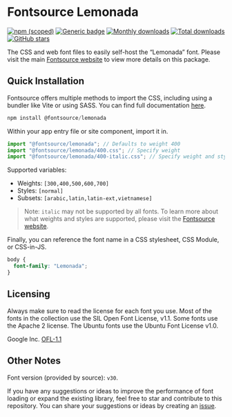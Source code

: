 # Fontsource Lemonada

[![npm (scoped)](https://img.shields.io/npm/v/@fontsource/lemonada?color=brightgreen)](https://www.npmjs.com/package/@fontsource/lemonada) [![Generic badge](https://img.shields.io/badge/fontsource-passing-brightgreen)](https://github.com/fontsource/fontsource) [![Monthly downloads](https://badgen.net/npm/dm/@fontsource/lemonada)](https://github.com/fontsource/fontsource) [![Total downloads](https://badgen.net/npm/dt/@fontsource/lemonada)](https://github.com/fontsource/fontsource) [![GitHub stars](https://img.shields.io/github/stars/fontsource/fontsource.svg?style=social&label=Star)](https://github.com/fontsource/fontsource/stargazers)

The CSS and web font files to easily self-host the “Lemonada” font. Please visit the main [Fontsource website](https://fontsource.org/fonts/lemonada) to view more details on this package.

## Quick Installation

Fontsource offers multiple methods to import the CSS, including using a bundler like Vite or using SASS. You can find full documentation [here](https://fontsource.org/docs/getting-started/introduction).

```javascript
npm install @fontsource/lemonada
```

Within your app entry file or site component, import it in.

```javascript
import "@fontsource/lemonada"; // Defaults to weight 400
import "@fontsource/lemonada/400.css"; // Specify weight
import "@fontsource/lemonada/400-italic.css"; // Specify weight and style
```

Supported variables:
- Weights: `[300,400,500,600,700]`
- Styles: `[normal]`
- Subsets: `[arabic,latin,latin-ext,vietnamese]`

> Note: `italic` may not be supported by all fonts. To learn more about what weights and styles are supported, please visit the [Fontsource website](https://fontsource.org/fonts/lemonada).

Finally, you can reference the font name in a CSS stylesheet, CSS Module, or CSS-in-JS.

```css
body {
  font-family: "Lemonada";
}
```

## Licensing
Always make sure to read the license for each font you use. Most of the fonts in the collection use the SIL Open Font License, v1.1. Some fonts use the Apache 2 license. The Ubuntu fonts use the Ubuntu Font License v1.0.

Google Inc.
[OFL-1.1](http://scripts.sil.org/OFL)

## Other Notes
Font version (provided by source): `v30`.

If you have any suggestions or ideas to improve the performance of font loading or expand the existing library, feel free to star and contribute to this repository. You can share your suggestions or ideas by creating an [issue](https://github.com/fontsource/fontsource/issues).